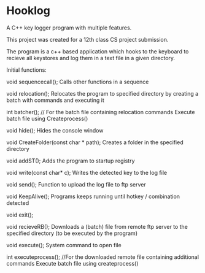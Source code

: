 # Hooklog
A C++ key logger program with multiple features.

This project was created for a 12th class CS project submission.

The program is a c++ based application which hooks to the keyboard to recieve all keystores and log them in a text file in a given directory.

Initial functions:

void sequencecall();
Calls other functions in a sequence

void relocation();
Relocates the program to specified directory by creating a batch with commands and executing it

int batcher(); // For the batch file containing relocation commands
Execute batch file using Createprocess()

void hide();
Hides the console window

void CreateFolder(const char * path);
Creates a folder in the specified directory

void addST();
Adds the program to startup registry 

void write(const char* c);
Writes the detected key to the log file

void send();
Function to upload the log file to ftp server

void KeepAlive();
Programs keeps running until hotkey / combination detected

void exit();

void recieveRB();
Downloads a (batch) file from remote ftp server to the specified directory (to be executed by the program)

void execute();
System command to open file

int executeprocess(); //For the downloaded remote file containing additional commands
Execute batch file using createprocess()
